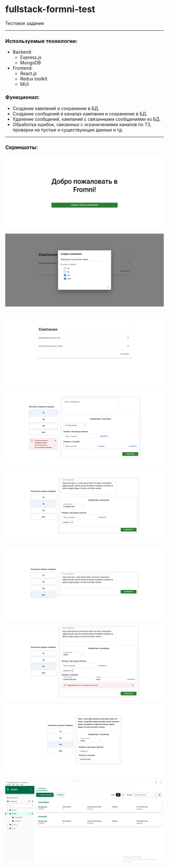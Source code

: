 # fullstack-formni-test

Тестовое задание

---

### Используемые технологии:

- Backend:
  - Express.js
  - MongoDB
- Frontend:
  - React.js
  - Redux toolkit
  - MUI

### Функционал:

- Создание кампаний и сохранение в БД.
- Создание сообщений в каналах кампании и сохранение в БД.
- Удаление сообщений, кампаний с связанными сообщениями из БД.
- Обработка ошибок, связанных с ограничениями каналов по ТЗ, проверки на пустые и существующие данные и тд.

---

### Скриншоты:

![Alt text](images/img1.png)

![Alt text](images/img2.png)

![Alt text](images/img3.png)

![Alt text](images/img4.png)

![Alt text](images/img5.png)

![Alt text](images/img6.png)

![Alt text](images/img7.png)

![Alt text](images/img8.png)

![Alt text](images/img9.png)
